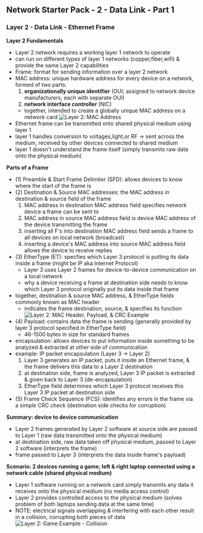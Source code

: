 ## Network Starter Pack - 2 - Data Link - Part 1 ##

### Layer 2 - Data Link - Ethernet Frame
**Layer 2 Fundamentals**
* Layer 2 network requires a working layer 1 network to operate 
* can run on different types of layer 1 networks (copper,fiber,wifi) & provide the same Layer 2 capabilities
* Frame: format for sending information over a layer 2 network
* MAC address: unique hardware address for every device on a network, formed of two parts:
  1. **organizationally unique identifier** (OUI; assigned to network device manufacturers, each with separate OUI)
  2. **network interface controller** (NIC)
  * together, intended to create a globally unique MAC address on a network card
 ![Layer 2: MAC Address](https://i.postimg.cc/hPJfQX20/image8.png)
* Ethernet frame can be transmitted onto shared physical medium using layer 1 
* layer 1 handles conversion to voltages,light,or RF -> sent across the medium, received by other devices connected to shared medium
* layer 1 doesn't understand the frame itself (simply transmits raw data onto the physical medium)

**Parts of a Frame**
* (1) Preamble & Start Frame Delimiter (SFD): allows devices to know where the start of the frame is
* (2) Destination & Source MAC addresses: the MAC address in destination & source field of the frame
  1. MAC address in destination MAC address field specifies network device a frame can be sent to
  2. MAC address in source MAC address field is device MAC address of the device transmitting the frame
  3. inserting all F's into destination MAC address field sends a frame to all devices on local network (broadcast)
  4. inserting a device's MAC address into source MAC address field allows the device to receive replies 
* (3) EtherType (ET): specfies which Layer 3 protocol is putting its data inside a frame (might be IP aka Internet Protocol)
  * Layer 3 uses Layer 2 frames for device-to-device communication on a local network
  * why a device receiving a frame at destination side needs to know which Layer 3 protocol originally put its data inside that frame
* together, destination & source MAC address, & EtherType fields commonly known as MAC header
  * indicates the frame destination, source, & specifies its function
![Layer 2: MAC Header, Payload, & CRC Example](https://i.postimg.cc/Y9HYvN5C/image9.png)
* (4) Payload: contains data the frame is sending (generally provided by layer 3 protocol specified in EtherType field)
  * 46-1500 bytes in size for standard frames
* encapsulation: allows devices to put information inside something to be analyzed & extracted at other side of communication
* example: IP packet encapsulation (Layer 3 -> Layer 2)
  1. Layer 3 generates an IP packet, puts it inside an Ethernet frame, & the frame delivers this data to a Layer 2 destination
  2. at destination side, frame is analyzed, Layer 3 IP packet is extracted & given back to Layer 3 (de-encapsulation)
  3. EtherType field determines which Layer 3 protocol receives this Layer 3 IP packet at destination side
* (5) Frame Check Sequence (FCS): identifies any errors in the frame via a simple CRC check (destination side checks for corruption)  

**Summary: device to device communication**
* Layer 2 frames generated by Layer 2 software at source side are passed to Layer 1 (raw data transmitted onto the physical medium)
* at destination side, raw data taken off physical medium, passed to Layer 2 software (interprets the frame)
* frame passed to Layer 3 (interprets the data inside frame's payload) 

**Scenario: 2 devices running a game; left & right laptop connected using a network cable (shared physical medium)**
* Layer 1 software running on a network card simply transmits any data it receives onto the physical medium (no media access control)
* Layer 2 provides controlled access to the physical medium (solves problem of both laptops sending data at the same time)
* NOTE: electrical signals overlapping & interfering with each other result in a collision, corrupting both pieces of data
![Layer 2: Game Example - Collision](https://i.postimg.cc/cLCKkmNF/image10.png)
